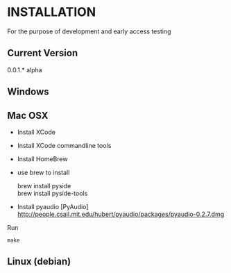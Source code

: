 INSTALLATION 
==============

For the purpose of development and early access testing


Current Version
---------------
0.0.1.* alpha


Windows
---------------



Mac OSX
--------------

* Install XCode
* Install XCode commandline tools
* Install HomeBrew
* use brew to install

	brew install pyside<br>
	brew install pyside-tools

* Install pyaudio [PyAudio] http://people.csail.mit.edu/hubert/pyaudio/packages/pyaudio-0.2.7.dmg

Run

	make


Linux (debian)
---------------

